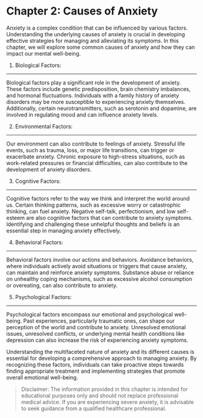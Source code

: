 Chapter 2: Causes of Anxiety
============================

Anxiety is a complex condition that can be influenced by various factors. Understanding the underlying causes of anxiety is crucial in developing effective strategies for managing and alleviating its symptoms. In this chapter, we will explore some common causes of anxiety and how they can impact our mental well-being.

1. Biological Factors:
----------------------

Biological factors play a significant role in the development of anxiety. These factors include genetic predisposition, brain chemistry imbalances, and hormonal fluctuations. Individuals with a family history of anxiety disorders may be more susceptible to experiencing anxiety themselves. Additionally, certain neurotransmitters, such as serotonin and dopamine, are involved in regulating mood and can influence anxiety levels.

2. Environmental Factors:
-------------------------

Our environment can also contribute to feelings of anxiety. Stressful life events, such as trauma, loss, or major life transitions, can trigger or exacerbate anxiety. Chronic exposure to high-stress situations, such as work-related pressures or financial difficulties, can also contribute to the development of anxiety disorders.

3. Cognitive Factors:
---------------------

Cognitive factors refer to the way we think and interpret the world around us. Certain thinking patterns, such as excessive worry or catastrophic thinking, can fuel anxiety. Negative self-talk, perfectionism, and low self-esteem are also cognitive factors that can contribute to anxiety symptoms. Identifying and challenging these unhelpful thoughts and beliefs is an essential step in managing anxiety effectively.

4. Behavioral Factors:
----------------------

Behavioral factors involve our actions and behaviors. Avoidance behaviors, where individuals actively avoid situations or triggers that cause anxiety, can maintain and reinforce anxiety symptoms. Substance abuse or reliance on unhealthy coping mechanisms, such as excessive alcohol consumption or overeating, can also contribute to anxiety.

5. Psychological Factors:
-------------------------

Psychological factors encompass our emotional and psychological well-being. Past experiences, particularly traumatic ones, can shape our perception of the world and contribute to anxiety. Unresolved emotional issues, unresolved conflicts, or underlying mental health conditions like depression can also increase the risk of experiencing anxiety symptoms.

Understanding the multifaceted nature of anxiety and its different causes is essential for developing a comprehensive approach to managing anxiety. By recognizing these factors, individuals can take proactive steps towards finding appropriate treatment and implementing strategies that promote overall emotional well-being.
> Disclaimer: The information provided in this chapter is intended for educational purposes only and should not replace professional medical advice. If you are experiencing severe anxiety, it is advisable to seek guidance from a qualified healthcare professional.
